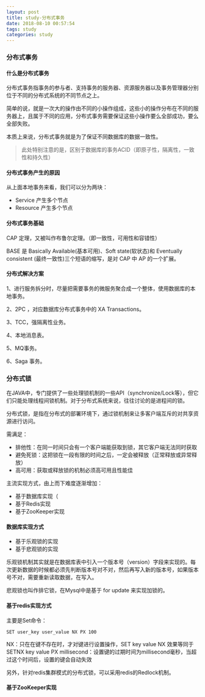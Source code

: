 ```yaml
---
layout: post
title: study-分布式事务
date: 2018-08-10 00:57:54
tags: study
categories: study
---
```


### 分布式事务

#### 什么是分布式事务

分布式事务指事务的参与者、支持事务的服务器、资源服务器以及事务管理器分别位于不同的分布式系统的不同节点之上。

简单的说，就是一次大的操作由不同的小操作组成，这些小的操作分布在不同的服务器上，且属于不同的应用，分布式事务需要保证这些小操作要么全部成功，要么全部失败。

本质上来说，分布式事务就是为了保证不同数据库的数据一致性。

>此处特别注意的是，区别于数据库的事务ACID（即原子性，隔离性，一致性和持久性）

<!-- more -->

#### 分布式事务产生的原因

从上面本地事务来看，我们可以分为两块：

- Service 产生多个节点
- Resource 产生多个节点


####  分布式事务基础
CAP 定理，又被叫作布鲁尔定理。（即一致性，可用性和容错性）

BASE 是 Basically Available(基本可用)、Soft state(软状态)和 Eventually consistent (最终一致性)三个短语的缩写，是对 CAP 中 AP 的一个扩展。


#### 分布式解决方案

1、进行服务拆分时，尽量把需要事务的微服务聚合成一个整体，使用数据库的本地事务。

2、2PC ，对应数据库分布式事务中的 XA Transactions。 

3、TCC，强隔离性业务。

4、本地消息表。

5、MQ事务。

6、Saga 事务。












### 分布式锁

在JAVA中，专门提供了一些处理锁机制的一些API（synchronize/Lock等），但它们只能处理线程间锁机制。对于分布式系统来说，往往讨论的是进程间的锁。

分布式锁，是指在分布式的部署环境下，通过锁机制来让多客户端互斥的对共享资源进行访问。

需满足：

- 排他性：在同一时间只会有一个客户端能获取到锁，其它客户端无法同时获取
- 避免死锁：这把锁在一段有限的时间之后，一定会被释放（正常释放或异常释放）
- 高可用：获取或释放锁的机制必须高可用且性能佳

主流实现方式，由上而下难度逐渐增加：

- 基于数据库实现（
- 基于Redis实现
- 基于ZooKeeper实现

#### 数据库实现方式

- 基于乐观锁的实现
- 基于悲观锁的实现

乐观锁机制其实就是在数据库表中引入一个版本号（version）字段来实现的。每次更新数据的时候都必须先判断版本号对不对，然后再写入新的版本号，如果版本号不对，需要重新读取数据，在写入。

悲观锁也叫作排它锁，在Mysql中是基于 for update 来实现加锁的。

#### 基于redis实现方式

主要是Set命令：

```
SET user_key user_value NX PX 100
```

NX：只在在键不存在时，才对键进行设置操作，SET key value NX 效果等同于 SETNX key value 
PX millisecond：设置键的过期时间为millisecond毫秒，当超过这个时间后，设置的键会自动失效

另外，针对redis集群模式的分布式锁，可以采用redis的Redlock机制。

#### 基于ZooKeeper实现

